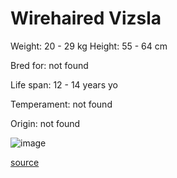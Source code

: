 # Wirehaired Vizsla

Weight: 20 - 29 kg
Height: 55 - 64 cm

Bred for: not found 

Life span: 12 - 14 years yo

Temperament: not found

Origin: not found

![image](https://cdn2.thedogapi.com/images/r1I4hl5Em_1280.jpg)

[source](https://api.thedogapi.com/v1/breeds/261)
